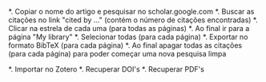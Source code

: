*. Copiar o nome do artigo e pesquisar no scholar.google.com
*. Buscar as citações no link "cited by ..." (contém o número de citações encontradas)
*. Clicar na estrela de cada uma (para todas as páginas)
*. Ao final ir para a página "My library"
*. Selecionar todas (para cada página)
*. Exportar no formato BibTeX (para cada página)
*. Ao final apagar todas as citações (para cada página) para poder começar uma nova pesquisa limpa

*. Importar no Zotero
*. Recuperar DOI's
*. Recuperar PDF's